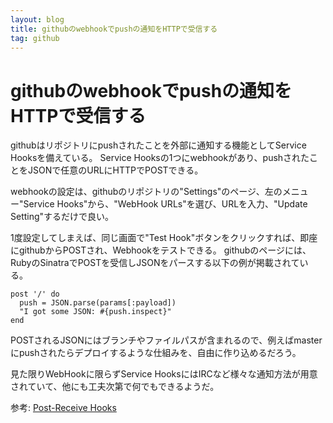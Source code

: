 ```yaml
---
layout: blog
title: githubのwebhookでpushの通知をHTTPで受信する
tag: github
---
```


# githubのwebhookでpushの通知をHTTPで受信する

githubはリポジトリにpushされたことを外部に通知する機能としてService Hooksを備えている。
Service Hooksの1つにwebhookがあり、pushされたことをJSONで任意のURLにHTTPでPOSTできる。

webhookの設定は、githubのリポジトリの"Settings"のページ、左のメニュー"Service Hooks"から、"WebHook URLs"を選び、URLを入力、"Update Setting"するだけで良い。

1度設定してしまえば、同じ画面で"Test Hook"ボタンをクリックすれば、即座にgithubからPOSTされ、Webhookをテストできる。
githubのページには、RubyのSinatraでPOSTを受信しJSONをパースする以下の例が掲載されている。

    post '/' do
      push = JSON.parse(params[:payload])
      "I got some JSON: #{push.inspect}"
    end

POSTされるJSONにはブランチやファイルパスが含まれるので、例えばmasterにpushされたらデプロイするような仕組みを、自由に作り込めるだろう。

見た限りWebHookに限らずService HooksにはIRCなど様々な通知方法が用意されていて、他にも工夫次第で何でもできるようだ。

参考:
[Post-Receive Hooks](https://help.github.com/articles/post-receive-hooks)
